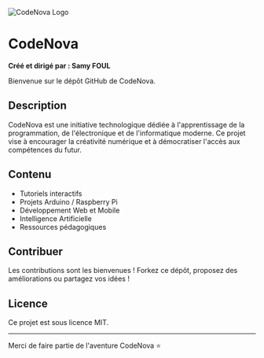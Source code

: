 
![CodeNova Logo](1b016bbb-886f-48af-8e57-0ecd8128f382.png)

# CodeNova

**Créé et dirigé par : Samy FOUL**

Bienvenue sur le dépôt GitHub de CodeNova.

## Description
CodeNova est une initiative technologique dédiée à l'apprentissage de la programmation, de l'électronique et de l'informatique moderne. Ce projet vise à encourager la créativité numérique et à démocratiser l'accès aux compétences du futur.

## Contenu
- Tutoriels interactifs
- Projets Arduino / Raspberry Pi
- Développement Web et Mobile
- Intelligence Artificielle
- Ressources pédagogiques

## Contribuer
Les contributions sont les bienvenues ! Forkez ce dépôt, proposez des améliorations ou partagez vos idées !

## Licence
Ce projet est sous licence MIT.

---
Merci de faire partie de l'aventure CodeNova ⭐
